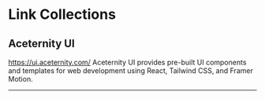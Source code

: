 # Link Collections

## Aceternity UI
https://ui.aceternity.com/
Aceternity UI provides pre-built UI components and templates for web development using React, Tailwind CSS, and Framer Motion.
___